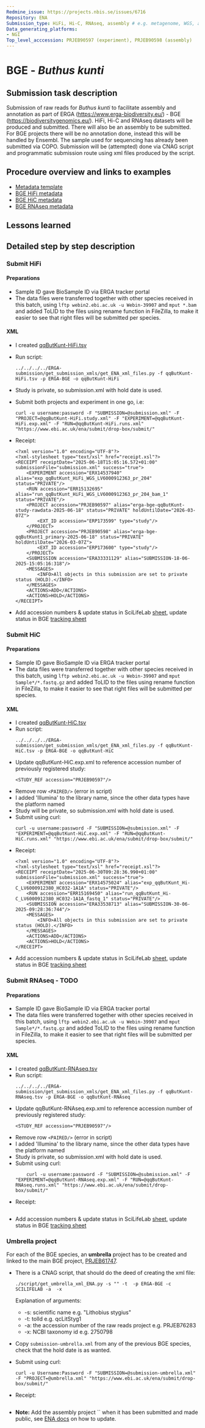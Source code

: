 ```yaml
---
Redmine_issue: https://projects.nbis.se/issues/6716
Repository: ENA
Submission_type: HiFi, Hi-C, RNAseq, assembly # e.g. metagenome, WGS, assembly, - IF RELEVANT
Data_generating_platforms:
- NGI
Top_level_acccession: PRJEB90597 (experiment), PRJEB90598 (assembly)
---
```


# BGE - *Buthus kunti*

## Submission task description
Submission of raw reads for *Buthus kunti* to facilitate assembly and annotation as part of ERGA (https://www.erga-biodiversity.eu/) - BGE (https://biodiversitygenomics.eu/). HiFi, Hi-C and RNAseq datasets will be produced and submitted. There will also be an assembly to be submitted. For BGE projects there will be no annotation done, instead this will be handled by Ensembl. The sample used for sequencing has already been submitted via COPO.
Submission will be (attempted) done via CNAG script and programmatic submission route using xml files produced by the script.

## Procedure overview and links to examples

* [Metadata template](./data/BGE-Buthus-kunti-metadata.xlsx)
* [BGE HiFi metadata](./data/qqButKunt-HiFi.tsv)
* [BGE HiC metadata](./data/qqButKunt-HiC.tsv)
* [BGE RNAseq metadata](./data/qqButKunt-RNAseq.tsv)

## Lessons learned
<!-- What went well? What did not went so well? What would you have done differently? -->

## Detailed step by step description

### Submit HiFi
#### Preparations
* Sample ID gave BioSample ID via ERGA tracker portal
* The data files were transferred together with other species received in this batch, using `lftp webin2.ebi.ac.uk -u Webin-39907` and `mput *.bam` and added ToLID to the files using rename function in FileZilla, to make it easier to see that right files will be submitted per species.
#### XML
* I created [qqButKunt-HiFi.tsv](./data/qqButKunt-HiFi.tsv)
* Run script:
    ```
    ../../../../ERGA-submission/get_submission_xmls/get_ENA_xml_files.py -f qqButKunt-HiFi.tsv -p ERGA-BGE -o qqButKunt-HiFi
    ```

* Study is private, so submission.xml with hold date is used.

* Submit both projects and experiment in one go, i.e:
    ```
    curl -u username:password -F "SUBMISSION=@submission.xml" -F "PROJECT=@qqButKunt-HiFi.study.xml" -F "EXPERIMENT=@qqButKunt-HiFi.exp.xml" -F "RUN=@qqButKunt-HiFi.runs.xml" "https://www.ebi.ac.uk/ena/submit/drop-box/submit/"
    ```
* Receipt:
    ```
    <?xml version="1.0" encoding="UTF-8"?>
    <?xml-stylesheet type="text/xsl" href="receipt.xsl"?>
    <RECEIPT receiptDate="2025-06-18T15:05:16.572+01:00" submissionFile="submission.xml" success="true">
        <EXPERIMENT accession="ERX14537940" alias="exp_qqButKunt_HiFi_WGS_LV6000912363_pr_204" status="PRIVATE"/>
        <RUN accession="ERR15132695" alias="run_qqButKunt_HiFi_WGS_LV6000912363_pr_204_bam_1" status="PRIVATE"/>
        <PROJECT accession="PRJEB90597" alias="erga-bge-qqButKunt-study-rawdata-2025-06-18" status="PRIVATE" holdUntilDate="2026-03-07Z">
            <EXT_ID accession="ERP173599" type="study"/>
        </PROJECT>
        <PROJECT accession="PRJEB90598" alias="erga-bge-qqButKunt1_primary-2025-06-18" status="PRIVATE" holdUntilDate="2026-03-07Z">
            <EXT_ID accession="ERP173600" type="study"/>
        </PROJECT>
        <SUBMISSION accession="ERA33331129" alias="SUBMISSION-18-06-2025-15:05:16:318"/>
        <MESSAGES>
            <INFO>All objects in this submission are set to private status (HOLD).</INFO>
        </MESSAGES>
        <ACTIONS>ADD</ACTIONS>
        <ACTIONS>HOLD</ACTIONS>
    </RECEIPT>    
    ```
* Add accession numbers & update status in SciLifeLab [sheet](https://docs.google.com/spreadsheets/d/1mSuL_qGffscer7G1FaiEOdyR68igscJB0CjDNSCNsvg/), update status in BGE [tracking sheet](https://docs.google.com/spreadsheets/d/1IXEyg-XZfwKOtXBHAyJhJIqkmwHhaMn5uXd8GyXHSpY/)

### Submit HiC
#### Preparations
* Sample ID gave BioSample ID via ERGA tracker portal
* The data files were transferred together with other species received in this batch, using `lftp webin2.ebi.ac.uk -u Webin-39907` and `mput Sample*/*.fastq.gz` and added ToLID to the files using rename function in FileZilla, to make it easier to see that right files will be submitted per species.

#### XML
* I created [qqButKunt-HiC.tsv](./data/qqButKunt-HiC.tsv)
* Run script:
    ```
    ../../../../ERGA-submission/get_submission_xmls/get_ENA_xml_files.py -f qqButKunt-HiC.tsv -p ERGA-BGE -o qqButKunt-HiC
    ```
* Update qqButKunt-HiC.exp.xml to reference accession number of previously registered study:
    ```
    <STUDY_REF accession="PRJEB90597"/>
    ```
* Remove row `<PAIRED/>` (error in script)
* I added 'Illumina' to the library name, since the other data types have the platform named
* Study will be private, so submission.xml with hold date is used.
* Submit using curl:
    ```
    curl -u username:password -F "SUBMISSION=@submission.xml" -F "EXPERIMENT=@qqButKunt-HiC.exp.xml" -F "RUN=@qqButKunt-HiC.runs.xml" "https://www.ebi.ac.uk/ena/submit/drop-box/submit/"
    ```
* Receipt:
    ```
    <?xml version="1.0" encoding="UTF-8"?>
    <?xml-stylesheet type="text/xsl" href="receipt.xsl"?>
    <RECEIPT receiptDate="2025-06-30T09:28:36.990+01:00" submissionFile="submission.xml" success="true">
        <EXPERIMENT accession="ERX14575024" alias="exp_qqButKunt_Hi-C_LV6000912380_HC032-1A1A" status="PRIVATE"/>
        <RUN accession="ERR15169450" alias="run_qqButKunt_Hi-C_LV6000912380_HC032-1A1A_fastq_1" status="PRIVATE"/>
        <SUBMISSION accession="ERA33538713" alias="SUBMISSION-30-06-2025-09:28:36:744"/>
        <MESSAGES>
            <INFO>All objects in this submission are set to private status (HOLD).</INFO>
        </MESSAGES>
        <ACTIONS>ADD</ACTIONS>
        <ACTIONS>HOLD</ACTIONS>
    </RECEIPT>
    ```
* Add accession numbers & update status in SciLifeLab [sheet](https://docs.google.com/spreadsheets/d/1mSuL_qGffscer7G1FaiEOdyR68igscJB0CjDNSCNsvg/), update status in BGE [tracking sheet](https://docs.google.com/spreadsheets/d/1IXEyg-XZfwKOtXBHAyJhJIqkmwHhaMn5uXd8GyXHSpY/)

### Submit RNAseq - **TODO**
#### Preparations
* Sample ID gave BioSample ID via ERGA tracker portal
* The data files were transferred together with other species received in this batch, using `lftp webin2.ebi.ac.uk -u Webin-39907` and `mput Sample*/*.fastq.gz` and added ToLID to the files using rename function in FileZilla, to make it easier to see that right files will be submitted per species.

#### XML
* I created [qqButKunt-RNAseq.tsv](./data/qqButKunt-RNAseq.tsv)
* Run script:
    ```
    ../../../../ERGA-submission/get_submission_xmls/get_ENA_xml_files.py -f qqButKunt-RNAseq.tsv -p ERGA-BGE -o qqButKunt-RNAseq
    ```
* Update qqButKunt-RNAseq.exp.xml to reference accession number of previously registered study:
    ```
    <STUDY_REF accession="PRJEB90597"/>
    ```
* Remove row `<PAIRED/>` (error in script)
* I added 'Illumina' to the library name, since the other data types have the platform named
* Study is private, so submission.xml with hold date is used.
* Submit using curl:
    ```
        curl -u username:password -F "SUBMISSION=@submission.xml" -F "EXPERIMENT=@qqButKunt-RNAseq.exp.xml" -F "RUN=@qqButKunt-RNAseq.runs.xml" "https://www.ebi.ac.uk/ena/submit/drop-box/submit/"
    ```
* Receipt:
    ```

    ```
* Add accession numbers & update status in SciLifeLab [sheet](https://docs.google.com/spreadsheets/d/1mSuL_qGffscer7G1FaiEOdyR68igscJB0CjDNSCNsvg/), update status in BGE [tracking sheet](https://docs.google.com/spreadsheets/d/1IXEyg-XZfwKOtXBHAyJhJIqkmwHhaMn5uXd8GyXHSpY/)

### Umbrella project
For each of the BGE species, an **umbrella** project has to be created and linked to the main BGE project, [PRJEB61747](https://www.ebi.ac.uk/ena/browser/view/PRJEB61747).

* There is a CNAG script, that should do the deed of creating the xml file:
    ```
    ./script/get_umbrella_xml_ENA.py -s "" -t  -p ERGA-BGE -c SCILIFELAB -a  -x 
    ```
    Explanation of arguments:
    * -s: scientific name e.g. "Lithobius stygius"
    * -t: tolId e.g. qcLitStyg1
    * -a: the accession number of the raw reads project e.g. PRJEB76283
    * -x: NCBI taxonomy id e.g. 2750798

* Copy `submission-umbrella.xml` from any of the previous BGE species, check that the hold date is as wanted.
* Submit using curl:
    ```
    curl -u Username:Password -F "SUBMISSION=@submission-umbrella.xml" -F "PROJECT=@umbrella.xml" "https://www.ebi.ac.uk/ena/submit/drop-box/submit/"
    ```
* Receipt:
    ```
    
    ```
* **Note:** Add the assembly project `` when it has been submitted and made public, see [ENA docs](https://ena-docs.readthedocs.io/en/latest/faq/umbrella.html#adding-children-to-an-umbrella) on how to update.

